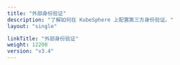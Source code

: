 ```yaml
---
title: "外部身份验证"
description: "了解如何在 KubeSphere 上配置第三方身份验证。"
layout: "single"

linkTitle: "外部身份验证"
weight: 12200
version: "v3.4"
---
```

